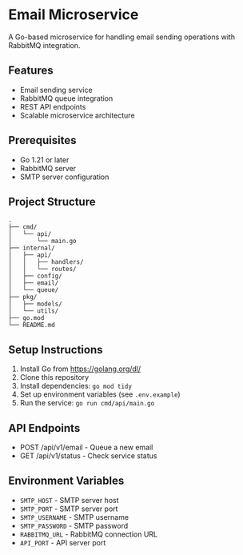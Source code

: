 # Email Microservice

A Go-based microservice for handling email sending operations with RabbitMQ integration.

## Features
- Email sending service
- RabbitMQ queue integration
- REST API endpoints
- Scalable microservice architecture

## Prerequisites
- Go 1.21 or later
- RabbitMQ server
- SMTP server configuration

## Project Structure
```
.
├── cmd/
│   └── api/
│       └── main.go
├── internal/
│   ├── api/
│   │   ├── handlers/
│   │   └── routes/
│   ├── config/
│   ├── email/
│   └── queue/
├── pkg/
│   ├── models/
│   └── utils/
├── go.mod
└── README.md
```

## Setup Instructions
1. Install Go from https://golang.org/dl/
2. Clone this repository
3. Install dependencies: `go mod tidy`
4. Set up environment variables (see `.env.example`)
5. Run the service: `go run cmd/api/main.go`

## API Endpoints
- POST /api/v1/email - Queue a new email
- GET /api/v1/status - Check service status

## Environment Variables
- `SMTP_HOST` - SMTP server host
- `SMTP_PORT` - SMTP server port
- `SMTP_USERNAME` - SMTP username
- `SMTP_PASSWORD` - SMTP password
- `RABBITMQ_URL` - RabbitMQ connection URL
- `API_PORT` - API server port 